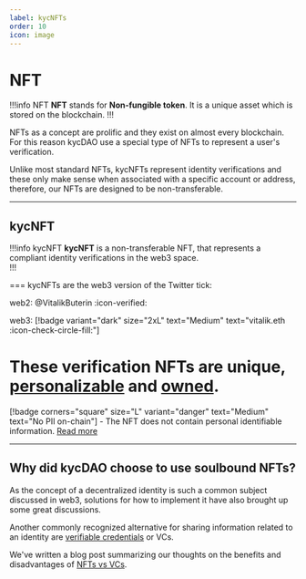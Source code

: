 ```yaml
---
label: kycNFTs
order: 10
icon: image
---
```


# NFT

!!!info NFT
**NFT** stands for **Non-fungible token**. It is a unique asset which is stored on the blockchain.
!!!

NFTs as a concept are prolific and they exist on almost every blockchain. For this reason kycDAO use a special type of NFTs to represent a user's verification.

Unlike most standard NFTs, kycNFTs represent identity verifications and these only make sense when associated with a specific account or address, therefore, our NFTs are designed to be non-transferable.


---
## kycNFT

!!!info kycNFT
**kycNFT** is a non-transferable NFT, that represents a compliant identity verifications in the web3 space.  
!!!

=== kycNFTs are the web3 version of the Twitter tick:

web2:      @VitalikButerin :icon-verified: 

web3:      [!badge variant="dark" size="2xL" text="Medium" text="vitalik.eth :icon-check-circle-fill:"]

These verification NFTs are unique, [personalizable](/concepts/nft/NFT_art.md) and [owned](/concepts/NFT/NTNFT.md).
===


[!badge  corners="square" size="L" variant="danger" text="Medium" text="No PII on-chain"] - The NFT does not contain personal identifiable information. [Read more](/concepts/nft/nft_metadata.md)

---

## Why did kycDAO choose to use soulbound NFTs?

As the concept of a decentralized identity is such a common subject discussed in web3, solutions for how to implement it have also brought up some great discussions.

Another commonly recognized alternative for sharing information related to an identity are [verifiable credentials](https://www.w3.org/TR/vc-data-model/) or VCs.

We've written a blog post summarizing our thoughts on the benefits and disadvantages of [NFTs vs VCs](https://blog.kycdao.xyz/nft_vs_vc/).